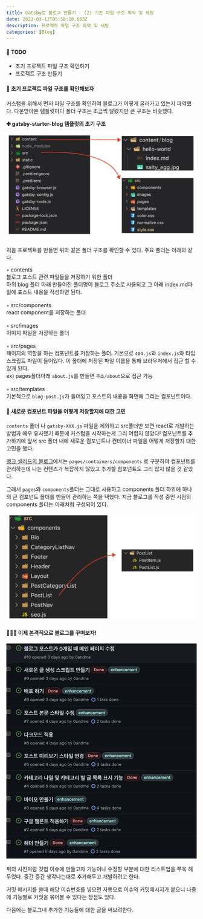```yaml
---
title: Gatsby로 블로그 만들기 - (2) 기존 파일 구조 파악 및 세팅
date: 2022-03-12T05:58:10.683Z
description: 프로젝트 파일 구조 파악 및 세팅
categories: [Blog]
---
```


<!-- 타이틀1 -->

#### 🚩 TODO

- 초기 프로젝트 파일 구조 확인하기
- 프로젝트 구조 만들기

#### 📃 초기 프로젝트 파일 구조를 확인해보자

커스텀을 위해서 먼저 파일 구조를 확인하여 블로그가 어떻게 굴러가고 있는지 파악했다. 다운받아본 템플릿마다 폴더 구조는 조금씩 달랐지만 큰 구조는 비슷했다.

**✤ gatsby-starter-blog 템플릿의 초기 구조**

![초기 폴더 구조](./초기폴더구조.jpeg)

처음 프로젝트를 만들면 위와 같은 폴더 구조를 확인할 수 있다. 주요 폴더는 아래와 같다.

<div class="tab">
<!-- contents -->
<div class="bottom10 bold">◦ contents</div>
<div class="tab">블로그 포스트 관련 파일들을 저장하기 위한 폴더
<div class="div">하위 blog 폴더 아래 만들어진 폴더명이 블로그 주소로 사용되고 그 아래 index.md파일에 포스트 내용을 작성하면 된다.</div>
</div>
<br>
<!--components  -->
<div class="bottom10 bold">◦ src/components</div>
<div class="tab">react component를 저장하는 폴더</div>
<br>
<!-- images -->
<div class="bottom10 bold">◦ src/images</div>
<div class="tab">이미지 파일을 저장하는 폴더</div>
<br>
<!-- pages -->
<div class="bottom10 bold">◦ src/pages</div>
<div class="tab">페이지의 역할을 하는 컴포넌트를 저장하는 폴더. 기본으로 <code class="language-text">404.js</code>와 <code class="language-text">index.js</code>와 타입스크립트 파일이 들어있다. 이 폴더에 저장된 파일 이름을 통해 브라우저에서 접근 할 수 있게 된다.
</div>
<div class="tab">
<span class="light">ex) pages폴더아래 </span><code class="language-text">about.js</code>를 만들면 <code class="language-text">주소/about</code>으로 접근 가능</div>
<br>
<!-- templates -->
<div class="bottom10 bold">◦ src/templates</div>
<div class="tab">기본적으로 <code class='language-text'>blog-post.js</code>가 들어있고 포스트의 내용을 화면에 그리는 컴포넌트이다.</div>
</div>
<!-- 타이틀2 -->

#### 🤔 새로운 컴포넌트 파일을 어떻게 저장할지에 대한 고민

<code class="language-text">contents</code> 폴더 나 <code class="language-text">gatsby-XXX.js</code> 파일을 제외하고 src폴더만 보면 <span class="bold">react</span>로 개발하는 방법과 매우 유사했기 때문에 커스텀을 시작하는게 그리 어렵지 않았다! 컴포넌트를 추가하기에 앞서 src 폴더 내에 새로운 컴포넌트나 컨테이너 파일을 어떻게 저장할지 대한 고민을 했다.

<a target='_blank' href="https://blog.banksalad.com/tech/build-a-website-with-gatsby/">뱅크 샐러드의 블로그</a>에서는 <code class="language-text">pages/containers/components</code> 로 구분하여 컴포넌트를 관리하는데 나는 컨텐츠가 복잡하지 않았고 추가할 컴포넌트도 그리 많지 않을 것 같았다.
<br>

그래서 <code class="language-text">pages</code>와 <code class="language-text">components</code>폴더는 그대로 사용하고 components 폴더 하위에 하나의 큰 컴포넌트 폴더를 만들어 관리하는 쪽을 택했다. <span class="light">지금 블로그를 작성 중인 시점의 components 폴더는 아래처럼 구성되어 있다.</span>

![컴포넌트 폴더 구조](./컴포넌트폴더구조.jpeg)

<!-- 타이틀3 -->

#### 👩🏻‍🎨 이제 본격적으로 블로그를 꾸며보자!

![깃헙 이슈 목록](./깃헙이슈.jpeg)

위의 사진처럼 깃헙 이슈에 만들고자 기능이나 수정할 부분에 대한 리스트업을 쭈욱 해두었다. 중간 중간 생각나는대로 추가해두고 개발하려고 한다.

커밋 메시지를 쓸때 해당 이슈번호를 넣으면 자동으로 이슈와 커밋메시지가 붙으니 나중에 기능별로 커밋을 묶어볼 수 있다는 장점도 있다.

다음에는 블로그내 추가한 기능들에 대한 글을 써보려한다.
